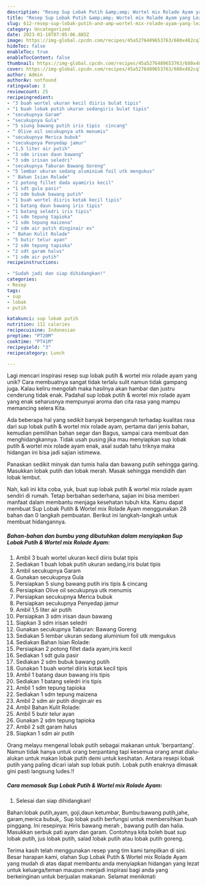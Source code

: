 ```yaml
---
description: "Resep Sup Lobak Putih &amp;amp; Wortel mix Rolade Ayam yang Lezat Sekali"
title: "Resep Sup Lobak Putih &amp;amp; Wortel mix Rolade Ayam yang Lezat Sekali"
slug: 612-resep-sup-lobak-putih-and-amp-wortel-mix-rolade-ayam-yang-lezat-sekali
category: Uncategorized
date: 2023-01-18T07:05:06.885Z
image: https://img-global.cpcdn.com/recipes/45a5276489653763/680x482cq70/sup-lobak-putih-wortel-mix-rolade-ayam-foto-resep-utama.jpg
hideToc: false
enableToc: true
enableTocContent: false
thumbnail: https://img-global.cpcdn.com/recipes/45a5276489653763/680x482cq70/sup-lobak-putih-wortel-mix-rolade-ayam-foto-resep-utama.jpg
cover: https://img-global.cpcdn.com/recipes/45a5276489653763/680x482cq70/sup-lobak-putih-wortel-mix-rolade-ayam-foto-resep-utama.jpg
author: Admin
authorAv: notfound
ratingvalue: 3
reviewcount: 25
recipeingredient:
- "3 buah wortel ukuran kecil diiris bulat tipis"
- "1 buah lobak putih ukuran sedangiris bulat tipis"
- "secukupnya Garam"
- "secukupnya Gula"
- "5 siung bawang putih iris tipis  cincang"
- " Olive oil secukupnya utk menumis"
- "secukupnya Merica bubuk"
- "secukupnya Penyedap jamur"
- "1,5 liter air putih"
- "3 sdm irisan daun bawang"
- "3 sdm irisan seledri"
- "secukupnya Taburan Bawang Goreng"
- "5 lembar ukuran sedang aluminium foil utk mengukus"
- " Bahan Isian Rolade"
- "2 potong fillet dada ayamiris kecil"
- "1 sdt gula pasir"
- "2 sdm bubuk bawang putih"
- "1 buah wortel diiris kotak kecil tipis"
- "1 batang daun bawang iris tipis"
- "1 batang seledri iris tipis"
- "1 sdm tepung tapioka"
- "1 sdm tepung maizena"
- "2 sdm air putih dinginair es"
- " Bahan Kulit Rolade"
- "5 butir telur ayan"
- "2 sdm tepung tapioka"
- "2 sdt garam halus"
- "1 sdm air putih"
recipeinstructions:

- "Sudah jadi dan siap dihidangkan!"
categories:
- Resep
tags:
- sup
- lobak
- putih

katakunci: sup lobak putih 
nutrition: 111 calories
recipecuisine: Indonesian
preptime: "PT20M"
cooktime: "PT41M"
recipeyield: "3"
recipecategory: Lunch

---
```





Lagi mencari inspirasi resep sup lobak putih &amp; wortel mix rolade ayam yang unik? Cara membuatnya sangat tidak terlalu sulit namun tidak gampang juga. Kalau keliru mengolah maka hasilnya akan hambar dan justru cenderung tidak enak. Padahal sup lobak putih &amp; wortel mix rolade ayam yang enak seharusnya mempunyai aroma dan cita rasa yang mampu memancing selera Kita.





Ada beberapa hal yang sedikit banyak berpengaruh terhadap kualitas rasa dari sup lobak putih &amp; wortel mix rolade ayam, pertama dari jenis bahan, kemudian pemilihan bahan segar dan Bagus, sampai cara membuat dan menghidangkannya. Tidak usah pusing jika mau menyiapkan sup lobak putih &amp; wortel mix rolade ayam enak,      asal sudah tahu triknya maka hidangan ini bisa jadi sajian istimewa.














Panaskan sedikit minyak dan tumis halia dan bawang putih sehingga garing. Masukkan lobak putih dan lobak merah. Masak sehingga mendidih dan lobak lembut.






Nah, kali ini kita coba, yuk, buat sup lobak putih &amp; wortel mix rolade ayam sendiri di rumah. Tetap berbahan sederhana, sajian ini bisa memberi manfaat dalam membantu menjaga kesehatan tubuh kita. Kamu dapat membuat Sup Lobak Putih &amp; Wortel mix Rolade Ayam menggunakan 28 bahan dan 0 langkah pembuatan. Berikut ini langkah-langkah untuk membuat hidangannya.

<!--inarticleads1-->

##### Bahan-bahan dan bumbu yang dibutuhkan dalam menyiapkan Sup Lobak Putih &amp; Wortel mix Rolade Ayam:

1. Ambil 3 buah wortel ukuran kecil diiris bulat tipis
1. Sediakan 1 buah lobak putih ukuran sedang,iris bulat tipis
1. Ambil secukupnya Garam
1. Gunakan secukupnya Gula
1. Persiapkan 5 siung bawang putih iris tipis &amp; cincang
1. Persiapkan  Olive oil secukupnya utk menumis
1. Persiapkan secukupnya Merica bubuk
1. Persiapkan secukupnya Penyedap jamur
1. Ambil 1,5 liter air putih
1. Persiapkan 3 sdm irisan daun bawang
1. Siapkan 3 sdm irisan seledri
1. Gunakan secukupnya Taburan: Bawang Goreng
1. Sediakan 5 lembar ukuran sedang aluminium foil utk mengukus
1. Sediakan  Bahan Isian Rolade:
1. Persiapkan 2 potong fillet dada ayam,iris kecil
1. Sediakan 1 sdt gula pasir
1. Sediakan 2 sdm bubuk bawang putih
1. Gunakan 1 buah wortel diiris kotak kecil tipis
1. Ambil 1 batang daun bawang iris tipis
1. Sediakan 1 batang seledri iris tipis
1. Ambil 1 sdm tepung tapioka
1. Sediakan 1 sdm tepung maizena
1. Ambil 2 sdm air putih dingin:air es
1. Ambil  Bahan Kulit Rolade:
1. Ambil 5 butir telur ayan
1. Gunakan 2 sdm tepung tapioka
1. Ambil 2 sdt garam halus
1. Siapkan 1 sdm air putih


Orang melayu mengenal lobak putih sebagai makanan untuk &#39;berpantang&#39;. Namun tidak hanya untuk orang berpantang tapi kesemua orang amat dialu-alukan untuk makan lobak putih demi untuk kesihatan. Antara resepi lobak putih yang paling dicari ialah sup lobak putih. Lobak putih enaknya dimasak gini pasti langsung ludes.!! 

<!--inarticleads2-->

##### Cara memasak Sup Lobak Putih &amp; Wortel mix Rolade Ayam:


1. Selesai dan siap dihidangkan!

Bahan:lobak putih,ayam, goji,daun ketumbar, Bumbu:bawang putih,jahe, garam,merica bubuk,. Sup lobak putih berfungsi untuk membersihkan buah pinggang. Ini resepinya: Hiris bawang merah , bawang putih dan halia. Masukkan serbuk pati ayam dan garam. Contohnya kita boleh buat sup lobak putih, jus lobak putih, salad lobak putih atau lobak putih goreng. 

Terima kasih telah menggunakan resep yang tim kami tampilkan di sini. Besar harapan kami, olahan Sup Lobak Putih &amp; Wortel mix Rolade Ayam yang mudah di atas dapat membantu anda menyiapkan hidangan yang lezat untuk keluarga/teman maupun menjadi inspirasi bagi anda yang berkeinginan untuk berjualan makanan. Selamat menikmati

